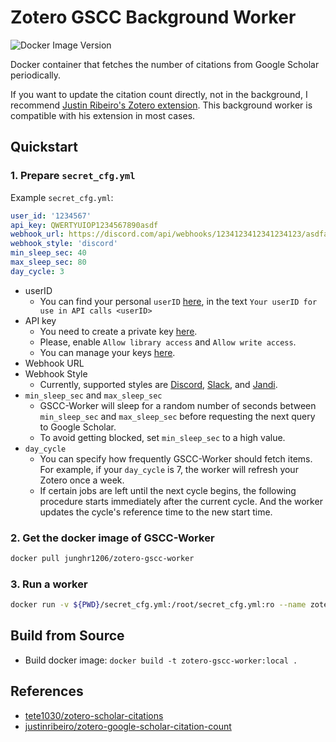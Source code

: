 # Zotero GSCC Background Worker

![Docker Image Version](https://img.shields.io/docker/v/junghr1206/zotero-gscc-worker?style=flat-square&color=orange)

Docker container that fetches the number of citations from Google Scholar periodically.

If you want to update the citation count directly, not in the background, I recommend [Justin Ribeiro's Zotero extension](https://github.com/justinribeiro/zotero-google-scholar-citation-count).
This background worker is compatible with his extension in most cases.

## Quickstart

### 1. Prepare `secret_cfg.yml`

Example `secret_cfg.yml`:

```yaml
user_id: '1234567'
api_key: QWERTYUIOP1234567890asdf
webhook_url: https://discord.com/api/webhooks/1234123412341234123/asdfasdfasdfasdfasdf
webhook_style: 'discord'
min_sleep_sec: 40
max_sleep_sec: 80
day_cycle: 3
```

- userID
  - You can find your personal `userID` [here](https://www.zotero.org/settings/keys), in the text `Your userID for use in API calls <userID>`
- API key
  - You need to create a private key [here](https://www.zotero.org/settings/keys/new).
  - Please, enable `Allow library access` and `Allow write access`.
  - You can manage your keys [here](https://www.zotero.org/settings/keys).
- Webhook URL
- Webhook Style
  - Currently, supported styles are [Discord](https://support.discord.com/hc/en-us/articles/228383668-Intro-to-Webhooks), [Slack](https://api.slack.com/messaging/webhooks), and [Jandi](https://support.jandi.com/en/articles/6352697-receiving-incoming-webhooks-in-jandi).
- `min_sleep_sec` and `max_sleep_sec`
  - GSCC-Worker will sleep for a random number of seconds between `min_sleep_sec` and `max_sleep_sec` before requesting the next query to Google Scholar.
  - To avoid getting blocked, set `min_sleep_sec` to a high value.
- `day_cycle`
  - You can specify how frequently GSCC-Worker should fetch items. For example, if your `day_cycle` is 7, the worker will refresh your Zotero once a week.
  - If certain jobs are left until the next cycle begins, the following procedure starts immediately after the current cycle. And the worker updates the cycle's reference time to the new start time.

### 2. Get the docker image of GSCC-Worker

```sh
docker pull junghr1206/zotero-gscc-worker
```

### 3. Run a worker

```sh
docker run -v ${PWD}/secret_cfg.yml:/root/secret_cfg.yml:ro --name zotero-gscc-worker zotero-gscc-worker
```

## Build from Source

- Build docker image: `docker build -t zotero-gscc-worker:local .`

## References

- [tete1030/zotero-scholar-citations](https://github.com/tete1030/zotero-scholar-citations)
- [justinribeiro/zotero-google-scholar-citation-count](https://github.com/justinribeiro/zotero-google-scholar-citation-count)
